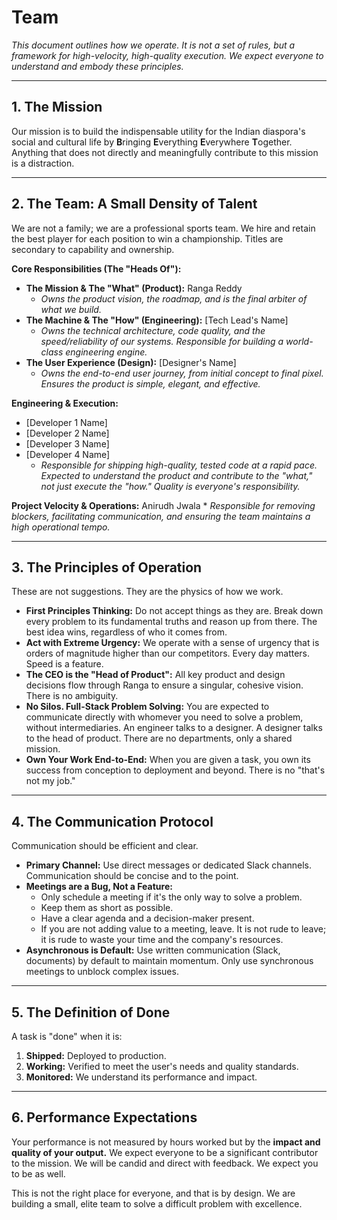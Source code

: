 # Team

*This document outlines how we operate. It is not a set of rules, but a framework for high-velocity, high-quality execution. We expect everyone to understand and embody these principles.*

---

## **1. The Mission**

Our mission is to build the indispensable utility for the Indian diaspora's social and cultural life by **B**ringing **E**verything **E**verywhere **T**ogether. Anything that does not directly and meaningfully contribute to this mission is a distraction.

---

## **2. The Team: A Small Density of Talent**

We are not a family; we are a professional sports team. We hire and retain the best player for each position to win a championship. Titles are secondary to capability and ownership.

**Core Responsibilities (The "Heads Of"):**

* **The Mission & The "What" (Product):** Ranga Reddy
  * *Owns the product vision, the roadmap, and is the final arbiter of what we build.*
* **The Machine & The "How" (Engineering):** [Tech Lead's Name]
  * *Owns the technical architecture, code quality, and the speed/reliability of our systems. Responsible for building a world-class engineering engine.*
* **The User Experience (Design):** [Designer's Name]
  * *Owns the end-to-end user journey, from initial concept to final pixel. Ensures the product is simple, elegant, and effective.*

**Engineering & Execution:**
* [Developer 1 Name]
* [Developer 2 Name]
* [Developer 3 Name]
* [Developer 4 Name]
  * *Responsible for shipping high-quality, tested code at a rapid pace. Expected to understand the product and contribute to the "what," not just execute the "how." Quality is everyone's responsibility.*

**Project Velocity & Operations:** Anirudh Jwala
    *   *Responsible for removing blockers, facilitating communication, and ensuring the team maintains a high operational tempo.*

---

## **3. The Principles of Operation**

These are not suggestions. They are the physics of how we work.

* **First Principles Thinking:** Do not accept things as they are. Break down every problem to its fundamental truths and reason up from there. The best idea wins, regardless of who it comes from.
* **Act with Extreme Urgency:** We operate with a sense of urgency that is orders of magnitude higher than our competitors. Every day matters. Speed is a feature.
* **The CEO is the "Head of Product":** All key product and design decisions flow through Ranga to ensure a singular, cohesive vision. There is no ambiguity.
* **No Silos. Full-Stack Problem Solving:** You are expected to communicate directly with whomever you need to solve a problem, without intermediaries. An engineer talks to a designer. A designer talks to the head of product. There are no departments, only a shared mission.
* **Own Your Work End-to-End:** When you are given a task, you own its success from conception to deployment and beyond. There is no "that's not my job."

---

## **4. The Communication Protocol**

Communication should be efficient and clear.

* **Primary Channel:** Use direct messages or dedicated Slack channels. Communication should be concise and to the point.
* **Meetings are a Bug, Not a Feature:**
  * Only schedule a meeting if it's the only way to solve a problem.
  * Keep them as short as possible.
  * Have a clear agenda and a decision-maker present.
  * If you are not adding value to a meeting, leave. It is not rude to leave; it is rude to waste your time and the company's resources.
* **Asynchronous is Default:** Use written communication (Slack, documents) by default to maintain momentum. Only use synchronous meetings to unblock complex issues.

---

## **5. The Definition of Done**

A task is "done" when it is:
1. **Shipped:** Deployed to production.
2. **Working:** Verified to meet the user's needs and quality standards.
3. **Monitored:** We understand its performance and impact.

---

## **6. Performance Expectations**

Your performance is not measured by hours worked but by the **impact and quality of your output.** We expect everyone to be a significant contributor to the mission. We will be candid and direct with feedback. We expect you to be as well.

This is not the right place for everyone, and that is by design. We are building a small, elite team to solve a difficult problem with excellence.
